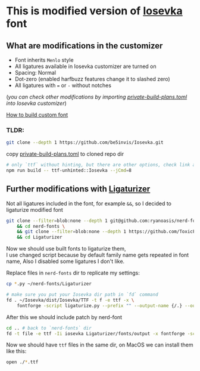 # This is modified version of [Iosevka](https://typeof.net/Iosevka/) font

## What are modifications in the customizer

- Font inherits `Menlo` style
- All ligatures available in Iosevka customizer are turned on
- Spacing: Normal
- Dot-zero (enabled harfbuzz features change it to slashed zero)
- All ligatures with `=` or `-` without notches

(_you can check other modifications by importing [private-build-plans.toml](./private-build-plans.toml) into Iosevka customizer_)

[How to build custom font](https://github.com/be5invis/Iosevka/blob/main/doc/custom-build.md)

### **TLDR:**

```bash
git clone --depth 1 https://github.com/be5invis/Iosevka.git
```

copy [private-build-plans.toml](./private-build-plans.toml) to cloned repo dir

```bash
# only `ttf` without hinting, but there are other options, check link above
npm run build -- ttf-unhinted::Iosevka --jCmd=8
```

## Further modifications with [Ligaturizer](https://github.com/ToxicFrog/Ligaturizer)

Not all ligatures included in the font, for example `&&`, so I decided to ligaturize modified font

```bash
git clone --filter=blob:none --depth 1 git@github.com:ryanoasis/nerd-fonts \
    && cd nerd-fonts \
    && git clone --filter=blob:none --depth 1 https://github.com/ToxicFrog/Ligaturizer.git \
    && cd Ligaturizer
```

Now we should use built fonts to ligaturize them,  
I use changed script because by default family name gets repeated in font name,
Also I disabled some ligatures I don't like.

Replace files in `nerd-fonts` dir to replicate my settings:

```bash
cp *.py ~/nerd-fonts/Ligaturizer
```

```bash
# make sure you put your Iosevka dir path in `fd` command
fd . ~/Iosevka/dist/Iosevka/TTF -t f -e ttf -x \
    fontforge -script ligaturize.py --prefix "" --output-name {/.} --output-dir ./fonts/output {}
```

After this we should include patch by nerd-font

```bash
cd .. # back to `nerd-fonts` dir
fd -t file -e ttf -Ii iosevka Ligaturizer/fonts/output -x fontforge -script font-patcher -sc
```

Now we should have `ttf` files in the same dir, on MacOS we can install them like this:

```bash
open ./*.ttf
```

